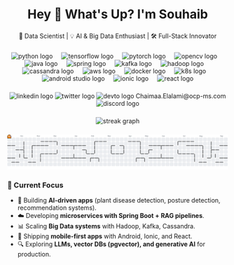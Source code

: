 <h1 align="center">Hey 👋 What's Up? I'm Souhaib</h1>

###

<div align="center">
  <p>🚀 Data Scientist | 💡 AI & Big Data Enthusiast | 🛠️ Full-Stack Innovator</p>
</div>

###

<div align="center">
  <!-- Core Data/AI -->
  <img src="https://skillicons.dev/icons?i=python" height="60" alt="python logo" />
  <img width="12" />
  <img src="https://skillicons.dev/icons?i=tensorflow" height="60" alt="tensorflow logo" />
  <img width="12" />
  <img src="https://skillicons.dev/icons?i=pytorch" height="60" alt="pytorch logo" />
  <img width="12" />
  <img src="https://skillicons.dev/icons?i=opencv" height="60" alt="opencv logo" />
  
  <!-- Backend & Big Data -->
  <img width="12" />
  <img src="https://skillicons.dev/icons?i=java" height="60" alt="java logo" />
  <img width="12" />
  <img src="https://skillicons.dev/icons?i=spring" height="60" alt="spring logo" />
  <img width="12" />
  <img src="https://cdn.jsdelivr.net/gh/devicons/devicon/icons/apachekafka/apachekafka-original.svg" height="60" alt="kafka logo"/>
  <img width="12" />
  <img src="https://cdn.jsdelivr.net/gh/devicons/devicon/icons/apache/apache-original.svg" height="60" alt="hadoop logo"/>
  <img width="12" />
  <img src="https://cdn.jsdelivr.net/gh/devicons/devicon/icons/cassandra/cassandra-original.svg" height="60" alt="cassandra logo"/>

  <!-- Cloud & DevOps -->
  <img width="12" />
  <img src="https://skillicons.dev/icons?i=aws" height="60" alt="aws logo" />
  <img width="12" />
  <img src="https://skillicons.dev/icons?i=docker" height="60" alt="docker logo" />
  <img width="12" />
  <img src="https://skillicons.dev/icons?i=kubernetes" height="60" alt="k8s logo" />

  <!-- Mobile & Web -->
  <img width="12" />
  <img src="https://skillicons.dev/icons?i=androidstudio" height="60" alt="android studio logo" />
  <img width="12" />
  <img src="https://skillicons.dev/icons?i=ionic" height="60" alt="ionic logo" />
  <img width="12" />
  <img src="https://skillicons.dev/icons?i=react" height="60" alt="react logo" />
</div>

###

<div align="center">
  <img src="https://img.shields.io/static/v1?message=LinkedIn&logo=linkedin&label=&color=0077B5&logoColor=white&style=for-the-badge" height="25" alt="linkedin logo" />
  <img src="https://img.shields.io/static/v1?message=Twitter&logo=twitter&label=&color=1DA1F2&logoColor=white&style=for-the-badge" height="25" alt="twitter logo" />
  <img src="https://img.shields.io/static/v1?message=Dev.to&logo=dev.to&label=&color=0A0A0A&logoColor=white&style=for-the-badge" height="25" alt="devto logo" />
Chaimaa.Elalami@ocp-ms.com
  <img src="https://img.shields.io/static/v1?message=Discord&logo=discord&label=&color=7289DA&logoColor=white&style=for-the-badge" height="25" alt="discord logo" />
</div>

###

<div align="center">
  <img src="https://streak-stats.demolab.com?user=Souhaib-IA&locale=en&mode=daily&theme=dracula&hide_border=false&border_radius=5&order=3" height="150" alt="streak graph" />
</div>

###

<picture>
  <source media="(prefers-color-scheme: dark)" srcset="https://raw.githubusercontent.com/Souhaib-IA/Souhaib-IA/output/pacman-contribution-graph-dark.svg">
  <source media="(prefers-color-scheme: light)" srcset="https://raw.githubusercontent.com/Souhaib-IA/Souhaib-IA/output/pacman-contribution-graph.svg">
  <img alt="pacman contribution graph" src="https://raw.githubusercontent.com/Souhaib-IA/Souhaib-IA/output/pacman-contribution-graph.svg">
</picture>

###

### 🚀 Current Focus
- 🧠 Building **AI-driven apps** (plant disease detection, posture detection, recommendation systems).
- ☁️ Developing **microservices with Spring Boot + RAG pipelines**.
- 📊 Scaling **Big Data systems** with Hadoop, Kafka, Cassandra.
- 📱 Shipping **mobile-first apps** with Android, Ionic, and React.
- 🔍 Exploring **LLMs, vector DBs (pgvector), and generative AI** for production.
